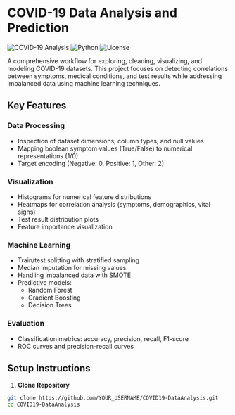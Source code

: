 # COVID-19 Data Analysis and Prediction

![COVID-19 Analysis](https://img.shields.io/badge/Project-COVID--19%20Data%20Analysis-blue) 
![Python](https://img.shields.io/badge/Python-3.8%2B-blue) 
![License](https://img.shields.io/badge/License-MIT-green)

A comprehensive workflow for exploring, cleaning, visualizing, and modeling COVID-19 datasets. This project focuses on detecting correlations between symptoms, medical conditions, and test results while addressing imbalanced data using machine learning techniques.

## Key Features

### Data Processing
- Inspection of dataset dimensions, column types, and null values
- Mapping boolean symptom values (True/False) to numerical representations (1/0)
- Target encoding (Negative: 0, Positive: 1, Other: 2)

### Visualization
- Histograms for numerical feature distributions
- Heatmaps for correlation analysis (symptoms, demographics, vital signs)
- Test result distribution plots
- Feature importance visualization

### Machine Learning
- Train/test splitting with stratified sampling
- Median imputation for missing values
- Handling imbalanced data with SMOTE
- Predictive models:
  - Random Forest
  - Gradient Boosting
  - Decision Trees

### Evaluation
- Classification metrics: accuracy, precision, recall, F1-score
- ROC curves and precision-recall curves

## Setup Instructions

1. **Clone Repository**
```bash
git clone https://github.com/YOUR_USERNAME/COVID19-DataAnalysis.git
cd COVID19-DataAnalysis
